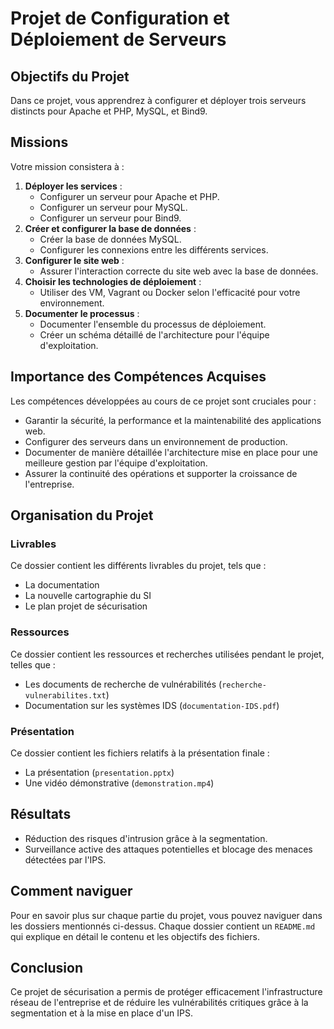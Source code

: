 # Projet de Configuration et Déploiement de Serveurs

## Objectifs du Projet
Dans ce projet, vous apprendrez à configurer et déployer trois serveurs distincts pour Apache et PHP, MySQL, et Bind9.

## Missions
Votre mission consistera à :
1. **Déployer les services** :
   - Configurer un serveur pour Apache et PHP.
   - Configurer un serveur pour MySQL.
   - Configurer un serveur pour Bind9.
2. **Créer et configurer la base de données** :
   - Créer la base de données MySQL.
   - Configurer les connexions entre les différents services.
3. **Configurer le site web** :
   - Assurer l'interaction correcte du site web avec la base de données.
4. **Choisir les technologies de déploiement** :
   - Utiliser des VM, Vagrant ou Docker selon l'efficacité pour votre environnement.
5. **Documenter le processus** :
   - Documenter l'ensemble du processus de déploiement.
   - Créer un schéma détaillé de l'architecture pour l'équipe d'exploitation.

## Importance des Compétences Acquises
Les compétences développées au cours de ce projet sont cruciales pour :
- Garantir la sécurité, la performance et la maintenabilité des applications web.
- Configurer des serveurs dans un environnement de production.
- Documenter de manière détaillée l'architecture mise en place pour une meilleure gestion par l'équipe d'exploitation.
- Assurer la continuité des opérations et supporter la croissance de l'entreprise.

## Organisation du Projet

### Livrables
Ce dossier contient les différents livrables du projet, tels que :
- La documentation
- La nouvelle cartographie du SI
- Le plan projet de sécurisation

### Ressources
Ce dossier contient les ressources et recherches utilisées pendant le projet, telles que :
- Les documents de recherche de vulnérabilités (`recherche-vulnerabilites.txt`)
- Documentation sur les systèmes IDS (`documentation-IDS.pdf`)

### Présentation
Ce dossier contient les fichiers relatifs à la présentation finale :
- La présentation (`presentation.pptx`)
- Une vidéo démonstrative (`demonstration.mp4`)

## Résultats
- Réduction des risques d'intrusion grâce à la segmentation.
- Surveillance active des attaques potentielles et blocage des menaces détectées par l'IPS.

## Comment naviguer
Pour en savoir plus sur chaque partie du projet, vous pouvez naviguer dans les dossiers mentionnés ci-dessus. Chaque dossier contient un `README.md` qui explique en détail le contenu et les objectifs des fichiers.

## Conclusion
Ce projet de sécurisation a permis de protéger efficacement l'infrastructure réseau de l'entreprise et de réduire les vulnérabilités critiques grâce à la segmentation et à la mise en place d'un IPS.
